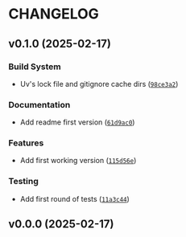 # CHANGELOG


## v0.1.0 (2025-02-17)

### Build System

- Uv's lock file and gitignore cache dirs
  ([`98ce3a2`](https://github.com/edalfon/stepit/commit/98ce3a2d0117c514e42567f5bde865ed8f9c9cbb))

### Documentation

- Add readme first version
  ([`61d9ac0`](https://github.com/edalfon/stepit/commit/61d9ac0890c6f1586c90aed8dd02ef816ea5efb1))

### Features

- Add first working version
  ([`115d56e`](https://github.com/edalfon/stepit/commit/115d56e6165d71eacf192adb551ce9fd4b538164))

### Testing

- Add first round of tests
  ([`11a3c44`](https://github.com/edalfon/stepit/commit/11a3c44f5cd4bc27d60b7c4f8ec843db42c55c4a))


## v0.0.0 (2025-02-17)
